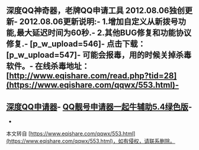 深度QQ神奇器，老牌QQ申请工具 2012.08.06独创更新-
2012.08.06更新说明:-
1.增加自定义从新拨号功能,最大延迟时间为60秒.-
2.其他BUG修复和功能协议修复.-
\[p\_w\_upload=546\]-
点击下载：\[p\_w\_upload=547\]-
可能会报毒，用的时候关掉杀毒软件。-
在线杀毒地址：[http://www.eqishare.com/read.php?tid=28](https://www.eqishare.com/qqwx/553.html)-
-
[**深度QQ申请器**](http://www.eqishare.com/read.php?tid=450)-
[QQ靓号申请器一起牛辅助5.4绿色版](http://www.eqishare.com/read.php?tid=454)-
-

-

本文转自 [https://www.eqishare.com/qqwx/553.html](https://www.eqishare.com/qqwx/553.html)，如有侵权，请联系删除。